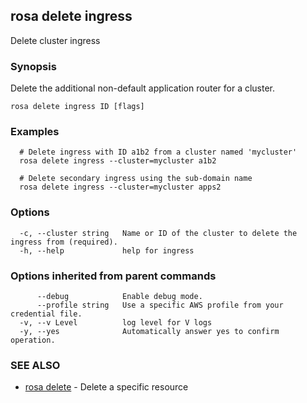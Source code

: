 ## rosa delete ingress

Delete cluster ingress

### Synopsis

Delete the additional non-default application router for a cluster.

```
rosa delete ingress ID [flags]
```

### Examples

```
  # Delete ingress with ID a1b2 from a cluster named 'mycluster'
  rosa delete ingress --cluster=mycluster a1b2

  # Delete secondary ingress using the sub-domain name
  rosa delete ingress --cluster=mycluster apps2
```

### Options

```
  -c, --cluster string   Name or ID of the cluster to delete the ingress from (required).
  -h, --help             help for ingress
```

### Options inherited from parent commands

```
      --debug            Enable debug mode.
      --profile string   Use a specific AWS profile from your credential file.
  -v, --v Level          log level for V logs
  -y, --yes              Automatically answer yes to confirm operation.
```

### SEE ALSO

* [rosa delete](rosa_delete.md)	 - Delete a specific resource

